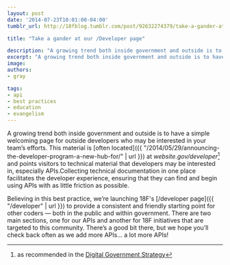 ```yaml
---
layout: post
date: '2014-07-23T10:01:00-04:00'
tumblr_url: http://18fblog.tumblr.com/post/92632274379/take-a-gander-at-our-developer-page

title: "Take a gander at our /Developer page"

description: "A growing trend both inside government and outside is to have a simple welcoming page for outside developers who may be interested in your team’s efforts. This material is often located at website.gov/developer and points visitors to technical material that developers may be interested in, especially APIs. Collecting technical documentation in one place facilitates the developer experience, ensuring that they can find and begin using APIs with as little friction as possible."
excerpt: "A growing trend both inside government and outside is to have a simple welcoming page for outside developers who may be interested in your team’s efforts. This material is often located at website.gov/developer and points visitors to technical material that developers may be interested in, especially APIs. Collecting technical documentation in one place facilitates the developer experience, ensuring that they can find and begin using APIs with as little friction as possible."
image: 
authors:
- gray

tags:
- api
- best practices
- education
- evangelism
---
```


A growing trend both inside government and outside is to have a simple welcoming page for outside developers who may be interested in your team’s efforts. This material is [often located]({{ "/2014/05/29/announcing-the-developer-program-a-new-hub-for/" | url }}) at *website.gov/developer*[^1] and points visitors to technical material that developers may be interested in, especially APIs.Collecting technical documentation in one place facilitates the developer experience, ensuring that they can find and begin using APIs with as little friction as possible.

Believing in this best practice, we’re launching 18F's [/developer page]({{ "/developer" | url }}) to provide a consistent and friendly starting point for other coders — both in the public and within government. There are two main sections, one for our APIs and another for 18F initiatives that are targeted to this community. There’s a good bit there, but we hope you’ll check back often as we add more APIs... a lot more APIs!

[^1]: as recommended in the [Digital Government Strategy](https://obamawhitehouse.archives.gov/sites/default/files/omb/egov/digital-government/digital-government.html#open-data-default)
